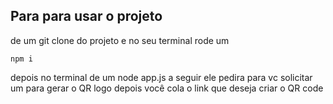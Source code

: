 ## Para para usar o projeto
de um git clone do projeto e no seu terminal rode um

    npm i

depois no terminal de um node app.js 
a seguir ele pedira para vc solicitar um para gerar o QR
logo depois você cola o link que deseja criar o QR code
